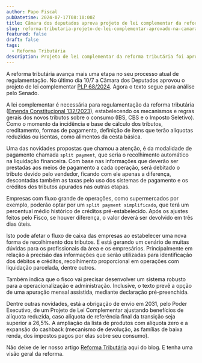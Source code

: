 ```yaml
---
author: Papo Fiscal
pubDatetime: 2024-07-17T08:10:00Z
title: Câmara dos deputados aprova projeto de lei complementar da reforma tributária
slug: reforma-tributaria-projeto-de-lei-complementar-aprovado-na-camara-dos-deputados
featured: false
draft: false
tags:
  - Reforma Tributária
description: Projeto de lei complementar da reforma tributária foi aprovado dia 10/7 na câmara dos deputados
---
```


A reforma tributária avança mais uma etapa no seu processo atual de regulamentação. No último dia 10/7 a Câmara dos Deputados aprovou o projeto de lei complementar [PLP 68/2024](https://www.gov.br/fazenda/pt-br/acesso-a-informacao/acoes-e-programas/reforma-tributaria/regulamentacao-da-reforma-tributaria/lei-geral-do-ibs-da-cbs-e-do-imposto-seletivo/textos-legais/tramitacao-plp-68-2024-redacao-final.pdf). Agora o texto segue para análise pelo Senado.

A lei complementar é necessária para regulamentação da reforma tributária ([Emenda Constitucional 132/2023](https://www.planalto.gov.br/ccivil_03/constituicao/emendas/emc/emc132.htm)), estabelecendo os mecanismos e regras gerais dos novos tributos sobre o consumo (IBS, CBS e o Imposto Seletivo). Como o momento da incidência e base de cálculo dos tributos, creditamento, formas de pagamento, definição de itens que terão alíquotas reduzidas ou isentas, como alimentos da cesta básica.

Uma das novidades propostas que chamou a atenção, é da modalidade de pagamento chamada `split payment`, que seria o recolhimento automático na liquidação financeira. Com base nas informações que deverão ser prestadas aos meios de pagamento a cada operação, será debitado o tributo devido pelo vendedor, ficando com ele apenas a diferença, descontadas também as taxas pelo uso dos sistemas de pagamento e os créditos dos tributos apurados nas outras etapas.

Empresas com fluxo grande de operações, como supermercados por exemplo, poderão optar por um `split payment simplificado`, que terá um percentual médio histórico de créditos pré-estabelecido. Após os ajustes feitos pelo Fisco, se houver diferença, o valor deverá ser devolvido em três dias úteis.

Isto pode afetar o fluxo de caixa das empresas ao estabelecer uma nova forma de recolhimento dos tributos. E está gerando um cenário de muitas dúvidas para os profissionais da área e os empresários. Principalmente em relação à precisão das informações que serão utilizadas para identificação dos débitos e créditos, recolhimento proporcional em operações com liquidação parcelada, dentre outros.

Também indica que o fisco vai precisar desenvolver um sistema robusto para a operacionalização e administração. Inclusive, o texto prevê a opção de uma apuração mensal assistida, mediante declaração pré-preenchida.

Dentre outras novidades, está a obrigação de envio em 2031, pelo Poder Executivo, de um Projeto de Lei Complementar ajustando benefícios de alíquota reduzida, caso alíquota de referência final da transição seja superior a 26,5%. A ampliação da lista de produtos com alíquota zero e a expansão do cashback (mecanismo de devolução, às famílias de baixa renda, dos impostos pagos por elas sobre seu consumo).

Não deixe de ler nosso artigo [Reforma Tributária](https://papofiscal.blog/posts/reforma-tributaria) aqui do blog. E tenha uma visão geral da reforma.
